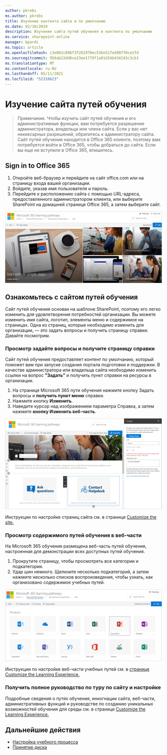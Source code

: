 ```yaml
---
author: pkrebs
ms.author: pkrebs
title: Изучение контента сайта и по умолчанию
ms.date: 02/10/2019
description: Изучение сайта путей обучения и контента по умолчанию
ms.service: sharepoint-online
manager: bpardi
ms.topic: article
ms.openlocfilehash: c3e002c896f3f262970ec536e51fed997f0ce1fd
ms.sourcegitcommit: 956ab22dd8ce23ee1779f1a01d34b434243c3cb1
ms.translationtype: MT
ms.contentlocale: ru-RU
ms.lasthandoff: 05/11/2021
ms.locfileid: "52310623"
---
```

# <a name="how-to-explore-the-learning-pathways-site"></a>Изучение сайта путей обучения

> Примечание. Чтобы изучить сайт путей обучения и его административные функции, вам потребуется разрешение администратора, владельца или члена сайта. Если у вас нет неккесарных разрешений, обратитесь к администратору сайта. Сайт путей обучения находится в Office 365 клиенте, поэтому вам потребуется войти в Office 365, чтобы добраться до сайта. Если вы еще не вступили в Office 365, впишитесь. 

## <a name="sign-in-to-office-365"></a>Sign in to Office 365 

1.  Откройте веб-браузер и перейдите на сайт office.com или на страницу входа вашей организации. 
2.  Войдите, указав имя пользователя и пароль.
3.  Перейдите к расположению сайта с помощью URL-адреса, предоставленного администратором клиента, или выберите SharePoint на домашней странице Office 365, а затем выберите сайт. 

![cg-introducing.png](media/cg-introducing.png)

## <a name="explore-the-learning-pathways-site"></a>Ознакомьтесь с сайтом путей обучения

Сайт путей обучения основан на шаблоне SharePoint, поэтому его легко изменить для удовлетворения потребностей организации. Вы можете изменить имя сайта, логотип, элементы меню и содержимое на страницах. Одна из страниц, которые необходимо изменить для организации, — это задать вопросы и получить страницу справки. Давайте посмотрим.

### <a name="view-the-ask-questions-and-get-help-page"></a>Просмотр задайте вопросы и получите страницу справки

Сайт путей обучения предоставляет контент по умолчанию, который поможет вам при запуске создания портала подготовки и поддержки. В качестве администратора или владельца сайта необходимо изменить ссылки на вопрос **"Задать"** и получить пункт справки на ресурсы в организации. 

1.  На странице Microsoft 365 пути обучения нажмите кнопку Задать вопросы и **получить пункт меню** справки.
2.  Нажмите кнопку **Изменить**.
3.  Наведите курсор над изображением параметра Справка, а затем нажмите **кнопку Изменить веб-часть**.

![cg-edithelp.png](media/cg-edithelp.png)

Инструкции по настройке страниц сайта см. в странице [Customize the site.](custom_edithelp.md)

### <a name="view-the-learning-pathways-content-in-the-web-part"></a>Просмотр содержимого путей обучения в веб-части
На Microsoft 365 обучения размещена веб-часть путей обучения, настроенная для демонстрации всех доступных путей обучения. 

1. Прокрутите страницу, чтобы просмотреть все категории и подкатегории.
2. Удар шин немного. Щелкните несколько подкатегорий, а затем нажмите несколько списков воспроизведения, чтобы узнать, как организовано содержимое учебных путей. 

![cg-gotoall.png](media/cg-gotoall.png)

Инструкции по настройке веб-части учебных путей см. в [странице Customize the Learning Experience.](custom_overview.md)

### <a name="get-a-complete-site-tour-and-customization-guidance"></a>Получить полное руководство по туру по сайту и настройке
Подробные сведения о путях обучения, инкогнации сайта, веб-части, административных функций и руководстве по созданию уникальных возможностей обучения для среды см. в странице [Customize the Learning Experience.](custom_overview.md)

## <a name="next-steps"></a>Дальнейшие действия
- [Настройка учебного процесса](custom_overview.md)
- [Принятие диска](driveadoption.md) 
